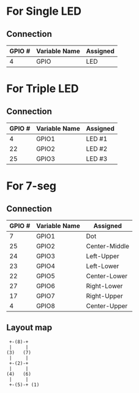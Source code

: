# For Single LED

## Connection

|GPIO #|Variable Name|Assigned|
|------|-------------|--------|
|4     |GPIO         |LED     |

# For Triple LED

## Connection

|GPIO #|Variable Name|Assigned|
|------|-------------|--------|
|4     |GPIO1        |LED #1  |
|22    |GPIO2        |LED #2  |
|25    |GPIO3        |LED #3  |


# For 7-seg

## Connection

|GPIO #|Variable Name|Assigned     |
|------|-------------|-------------|
|7     |GPIO1        |Dot          |
|25    |GPIO2        |Center-Middle|
|24    |GPIO3        |Left-Upper   |
|23    |GPIO4        |Left-Lower   |
|22    |GPIO5        |Center-Lower |
|27    |GPIO6        |Right-Lower  |
|17    |GPIO7        |Right-Upper  |
|4     |GPIO8        |Center-Upper |

## Layout map

```
 +-(8)-+
 |     |
(3)   (7)
 |     |
 +-(2)-+
 |     |
(4)   (6)
 |     |
 +-(5)-+ (1)
```
